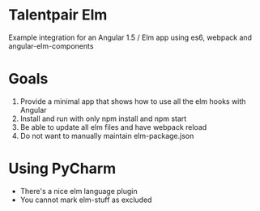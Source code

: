 # Talentpair Elm

Example integration for an Angular 1.5 / Elm app using es6, webpack and angular-elm-components

# Goals
1. Provide a minimal app that shows how to use all the elm hooks with Angular
2. Install and run with only npm install and npm start
3. Be able to update all elm files and have webpack reload
4. Do not want to manually maintain elm-package.json


# Using PyCharm
- There's a nice elm language plugin
- You cannot mark elm-stuff as excluded
